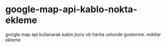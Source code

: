 # google-map-api-kablo-nokta-ekleme
google map api kullanarak kablo,boru vb harita ustunde gosterme. noktlar ekleme 
